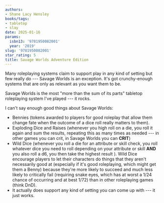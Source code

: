 ```yaml
---
authors:
- Shane Lacy Hensley
books/tags:
- tabletop
- slay
date: 2025-01-16
params:
  isbn13: '9781950082001'
  year: '2019'
slug: '9781950082001'
star_rating: 5
title: Savage Worlds Adventure Edition
---
```


Many roleplaying systems claim to support play in any kind of setting but few really do --- Savage Worlds is an exception. It's got crunchy-enough systems that are only as relevant as you want them to be.

Savage Worlds is the most "more than the sum of its parts" tabletop roleplaying system I've played --- it rocks.

<!--more-->

I can't say enough good things about Savage Worlds:

- Bennies (tokens awarded to players for good roleplay that allow them change fate when the outcome of a dice roll really matters to them).
- Exploding Dice and Raises (whenever you high roll on a die, you roll it again and sum the results, repeating this as many times as needed --- in other games you can crit, in Savage Worlds you can **CRIT**)
- Wild Dice (whenever you roll a die for an attribute or skill check, you roll whatever dice you need to roll depending on your attribute or skill **AND** you also roll a d6, you then take the highest result ). Wild Dice encourage players to let their characters do things that they aren't necessarily good at (especially if it's good roleplaying, which might get them a Benny) because they're more likely to succeed and much less likely to critically fail (requiring snake eyes, which has at worst a 1/24 chance of occurring and at best 1/72) than in other roleplaying games (think DnD).
- It actually does support any kind of setting you can come up with --- it just works.  